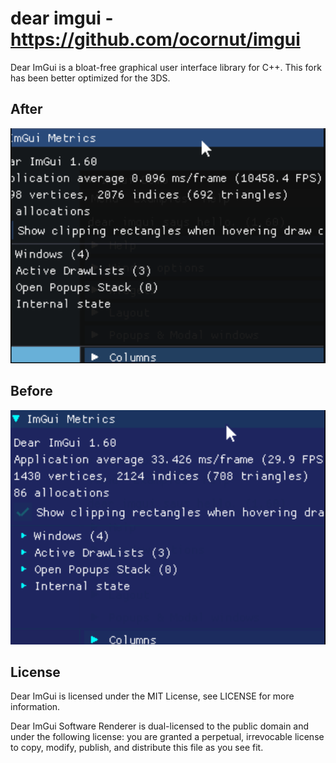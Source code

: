 # dear imgui - https://github.com/ocornut/imgui

Dear ImGui is a bloat-free graphical user interface library for C++. This fork has been better optimized for the 3DS.

## After
![](https://github.com/krrgit/imgui-3ds/blob/master/imgui_after.PNG)
## Before
![](https://github.com/krrgit/imgui-3ds/blob/master/imgui_before.PNG)

License
-------

Dear ImGui is licensed under the MIT License, see LICENSE for more information.

Dear ImGui Software Renderer is dual-licensed to the public domain and under
the following license: you are granted a perpetual, irrevocable license to copy,
modify, publish, and distribute this file as you see fit.
